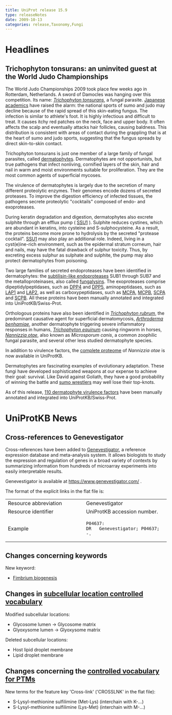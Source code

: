 ```yaml
---
title: UniProt release 15.9
type: releaseNotes
date: 2009-10-13
categories: release,Taxonomy,Fungi
---
```


# Headlines

## Trichophyton tonsurans: an uninvited guest at the World Judo Championships

The World Judo Championships 2009 took place few weeks ago in Rotterdam, Netherlands. A sword of Damocles was hanging over this competition. Its name: [*Trichophyton tonsurans*](http://www.uniprot.org/taxonomy/34387), a fungal parasite. [Japanese academics](http://www.ncbi.nlm.nih.gov/pubmed/16546582,18689970?report=DocSum) have raised the alarm: the national sports of sumo and judo may decline because of the rapid spread of this skin-eating fungus. The infection is similar to athlete's foot. It is highly infectious and difficult to treat. It causes itchy red patches on the neck, face and upper body. It often affects the scalp and eventually attacks hair follicles, causing baldness. This distribution is consistent with areas of contact during the grappling that is at the heart of sumo and judo sports, suggesting that the fungus spreads by direct skin-to-skin contact.

Trichophyton tonsurans is just one member of a large family of fungal parasites, called [dermatophytes](http://en.wikipedia.org/wiki/Dermatophyte). Dermatophytes are not opportunists, but true pathogens that infect nonliving, cornified layers of the skin, hair and nail in warm and moist environments suitable for proliferation. They are the most common agents of superficial mycoses.

The virulence of dermatophytes is largely due to the secretion of many different proteolytic enzymes. Their genomes encode dozens of secreted proteases. To improve the digestion efficiency of infected tissues, the pathogens secrete proteolytic "cocktails" composed of endo- and exoproteases.

During keratin degradation and digestion, dermatophytes also excrete sulphite through an efflux pump ( [SSU1](http://www.uniprot.org/uniprot/?query=taxonomy:Arthrodermataceae+AND+gene:SSU1) ). Sulphite reduces cystines, which are abundant in keratins, into cysteine and S-sulphocysteine. As a result, the proteins become more prone to hydrolysis by the secreted "protease cocktail". [SSU1](http://www.uniprot.org/uniprot/?query=taxonomy:Arthrodermataceae+AND+gene:SSU1) may also play an additional role. Indeed, living in a cyst(e)ine-rich environment, such as the epidermal stratum corneum, hair and nails, may have the fatal drawback of sulphur toxicity. Thus, by excreting excess sulphur as sulphate and sulphite, the pump may also protect dermatophytes from poisoning.

Two large families of secreted endoproteases have been identified in dermatophytes: the [subtilisin-like endoproteases](http://www.uniprot.org/uniprot/?query=taxonomy:arthrodermataceae+AND+name:subtilisin+like+protease+AND+reviewed:yes) SUB1 through SUB7 and the metalloproteinases, also called [fungalysins](http://www.uniprot.org/uniprot/?query=name:fungalysin+AND+reviewed:yes). The exoproteases comprise dipeptidylpeptidases, such as [DPP4](http://www.uniprot.org/uniprot/?query=taxonomy:arthrodermataceae+AND+gene:DPP4+AND+reviewed:yes) and [DPP5](http://www.uniprot.org/uniprot/?query=taxonomy:arthrodermataceae+AND+(gene%3Adpp5+OR+gene%3Adppv)+AND+reviewed:yes), aminopeptidases, such as [LAP1](http://www.uniprot.org/uniprot/?query=taxonomy:arthrodermataceae+AND+gene:LAP1+AND+reviewed:yes) and [LAP2](http://www.uniprot.org/uniprot/?query=taxonomy:arthrodermataceae+AND+gene:LAP2+AND+reviewed:yes), as well as carboxypeptidases, such as [MCPA](http://www.uniprot.org/uniprot/?query=taxonomy:arthrodermataceae+AND+gene:MCPA+AND+reviewed:yes), [MCPB](http://www.uniprot.org/uniprot/?query=taxonomy:arthrodermataceae+AND+gene:MCPB+AND+reviewed:yes), [SCPA](http://www.uniprot.org/uniprot/?query=taxonomy:arthrodermataceae+AND+gene:SCPA+AND+reviewed:yes) and [SCPB](http://www.uniprot.org/uniprot/?query=taxonomy:arthrodermataceae+AND+gene:SCPB+AND+reviewed:yes). All these proteins have been manually annotated and integrated into UniProtKB/Swiss-Prot.

Orthologous proteins have also been identified in [*Trichophyton rubrum*](http://www.uniprot.org/taxonomy/5551), the predominant causative agent for superficial dermatomycosis, [*Arthroderma benhamiae*](http://www.uniprot.org/taxonomy/63400), another dermatophyte triggering severe inflammatory responses in humans, [*Trichophyton equinum*](http://www.uniprot.org/taxonomy/63418) causing ringworm in horses, [*Nannizzia otae*](http://www.uniprot.org/taxonomy/554155), also known as *Microsporum canis*, a common zoophilic fungal parasite, and several other less studied dermatophyte species.

In addition to virulence factors, the [complete proteome](http://www.uniprot.org/uniprot/?query=organism:Nannizzia+otae+(strain+CBS+113480)) of *Nannizzia otae* is now available in UniProtKB.

Dermatophytes are fascinating examples of evolutionary adaptation. These fungi have developed sophisticated weapons at our expense to achieve their goal: survival. Like David against Goliath, they have a good probability of winning the battle and [sumo wrestlers](http://einsteinsyndrome.files.wordpress.com/2009/04/sumo_mismatch.jpg) may well lose their top-knots.

As of this release, [110 dermatophyte virulence factors](http://www.uniprot.org/uniprot/?query=taxonomy:arthrodermataceae+AND+reviewed:yes+AND+keyword:Virulence) have been manually annotated and integrated into UniProtKB/Swiss-Prot.

# UniProtKB News

## Cross-references to Genevestigator

Cross-references have been added to [Genevestigator](https://www.genevestigator.com/), a reference expression database and meta-analysis system. It allows biologists to study the expression and regulation of genes in a broad variety of contexts by summarizing information from hundreds of microarray experiments into easily interpretable results.

Genevestigator is available at <https://www.genevestigator.com/> .

The format of the explicit links in the flat file is:

<table><colgroup><col style="width: 48%" /><col style="width: 51%" /></colgroup><tbody><tr class="odd"><td>Resource abbreviation</td><td>Genevestigator</td></tr><tr class="even"><td>Resource identifier</td><td>UniProtKB accession number.</td></tr><tr class="odd"><td>Example</td><td><pre><code>P04637:
DR   Genevestigator; P04637; -.</code></pre></td></tr></tbody></table>

## Changes concerning keywords

New keyword:

-   [Fimbrium biogenesis](http://www.uniprot.org/keywords/KW-1029)

## Changes in [subcellular location controlled vocabulary](https://ftp.uniprot.org/pub/databases/uniprot/current_release/knowledgebase/complete/docs/subcell)

Modified subcellular locations:

-   Glycosome lumen -&gt; Glycosome matrix
-   Glyoxysome lumen -&gt; Glyoxysome matrix

Deleted subcellular locations:

-   Host lipid droplet membrane
-   Lipid droplet membrane

## Changes concerning the [controlled vocabulary for PTMs](https://ftp.uniprot.org/pub/databases/uniprot/current_release/knowledgebase/complete/docs/ptmlist)

New terms for the feature key 'Cross-link' ('CROSSLNK' in the flat file):

-   S-Lysyl-methionine sulfilimine (Met-Lys) (interchain with K-...)
-   S-Lysyl-methionine sulfilimine (Lys-Met) (interchain with M-...)
